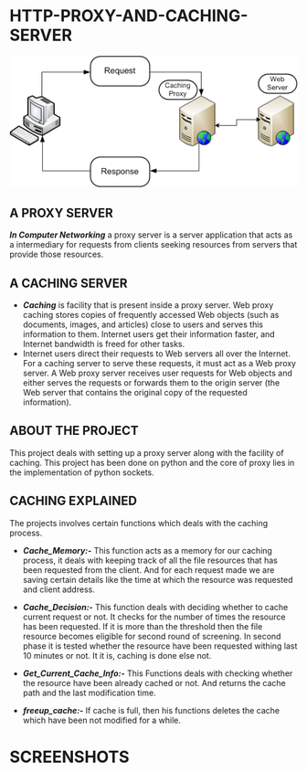 # HTTP-PROXY-AND-CACHING-SERVER

<img src='Images/caching_proxy.png'>

## A PROXY SERVER

***In Computer Networking*** a proxy server is a server application that acts as a intermediary for requests from clients seeking resources from servers that provide those resources.

## A CACHING SERVER

* ***Caching*** is facility that is present inside a proxy server. Web proxy caching stores copies of frequently accessed Web objects (such as documents, images, and articles) close to users and serves this information to them. Internet users get their information faster, and Internet bandwidth is freed for other tasks.
* Internet users direct their requests to Web servers all over the Internet. For a caching server to serve these requests, it must act as a Web proxy server. A Web proxy server receives user requests for Web objects and either serves the requests or forwards them to the origin server (the Web server that contains the original copy of the requested information).

## ABOUT THE PROJECT

This project deals with setting up a proxy server along with the facility of caching. This project has been done on python and the core of proxy lies in the implementation of python sockets.

## CACHING EXPLAINED

The projects involves certain functions which deals with the caching process.
* ***Cache_Memory:-*** This function acts as a memory for our caching process, it deals with keeping track of all the file resources that has been requested from the client. And for each request made we are saving certain details like the time at which the resource was requested and client address.

* ***Cache_Decision:-*** This function deals with deciding whether to cache current request or not. It checks for the number of times the resource has been requested. If it is more than the threshold then the file resource becomes eligible for second round of screening. In second phase it is tested whether the resource have been requested withing last 10 minutes or not. It it is, caching is done else not.

* ***Get_Current_Cache_Info:-*** This Functions deals with checking whether the resource have been already cached or not. And returns the cache path and the last modification time.

* ***freeup_cache:-*** If cache is full, then his functions deletes the cache which have been not modified for a while.

# SCREENSHOTS




